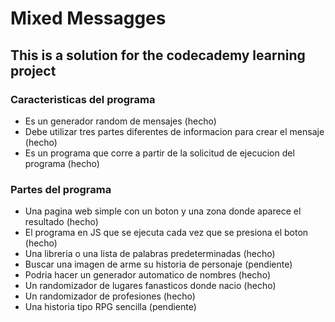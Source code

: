# Mixed Messagges #

## This is a solution for the codecademy learning project ##

### Caracteristicas del programa ###
+ Es un generador random de mensajes (hecho)
+ Debe utilizar tres partes diferentes de informacion para crear el mensaje (hecho)
+ Es un programa que corre a partir de la solicitud de ejecucion del programa (hecho)

### Partes del programa ###
+ Una pagina web simple con un boton y una zona donde aparece el resultado (hecho)
+ El programa en JS que se ejecuta cada vez que se presiona el boton (hecho)
+ Una libreria o una lista de palabras predeterminadas (hecho)
+ Buscar una imagen de arme su historia de personaje (pendiente)
+ Podria hacer un generador automatico de nombres (hecho)
+ Un randomizador de lugares fanasticos donde nacio (hecho)
+ Un randomizador de profesiones (hecho)
+ Una historia tipo RPG sencilla (pendiente)